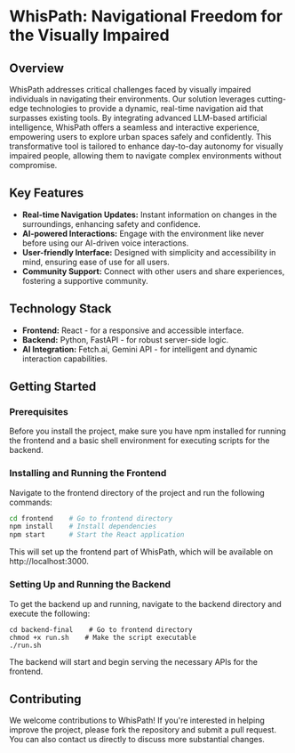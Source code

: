 # WhisPath: Navigational Freedom for the Visually Impaired

## Overview
WhisPath addresses critical challenges faced by visually impaired individuals in navigating their environments. Our solution leverages cutting-edge technologies to provide a dynamic, real-time navigation aid that surpasses existing tools. By integrating advanced LLM-based artificial intelligence, WhisPath offers a seamless and interactive experience, empowering users to explore urban spaces safely and confidently. This transformative tool is tailored to enhance day-to-day autonomy for visually impaired people, allowing them to navigate complex environments without compromise.

## Key Features
- **Real-time Navigation Updates:** Instant information on changes in the surroundings, enhancing safety and confidence.
- **AI-powered Interactions:** Engage with the environment like never before using our AI-driven voice interactions.
- **User-friendly Interface:** Designed with simplicity and accessibility in mind, ensuring ease of use for all users.
- **Community Support:** Connect with other users and share experiences, fostering a supportive community.

## Technology Stack
- **Frontend:** React - for a responsive and accessible interface.
- **Backend:** Python, FastAPI - for robust server-side logic.
- **AI Integration:** Fetch.ai, Gemini API - for intelligent and dynamic interaction capabilities.

## Getting Started

### Prerequisites
Before you install the project, make sure you have npm installed for running the frontend and a basic shell environment for executing scripts for the backend.

### Installing and Running the Frontend
Navigate to the frontend directory of the project and run the following commands:

```bash
cd frontend    # Go to frontend directory
npm install    # Install dependencies
npm start      # Start the React application
```
This will set up the frontend part of WhisPath, which will be available on http://localhost:3000.

### Setting Up and Running the Backend
To get the backend up and running, navigate to the backend directory and execute the following:

```
cd backend-final    # Go to frontend directory
chmod +x run.sh    # Make the script executable
./run.sh
```
The backend will start and begin serving the necessary APIs for the frontend.

## Contributing
We welcome contributions to WhisPath! If you're interested in helping improve the project, please fork the repository and submit a pull request. You can also contact us directly to discuss more substantial changes.
